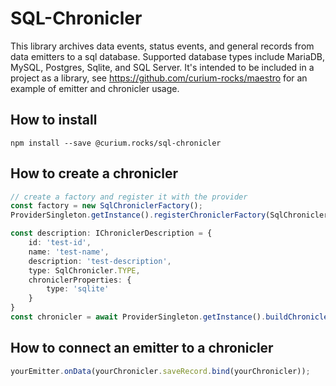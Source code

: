 # SQL-Chronicler

This library archives data events, status events, and general records from data emitters to a sql database. 
Supported database types include MariaDB, MySQL, Postgres, Sqlite, and SQL Server. It's intended to be included in a project as a library, see https://github.com/curium-rocks/maestro for an example of emitter and chronicler usage.

## How to install

`npm install --save @curium.rocks/sql-chronicler`

## How to create a chronicler

``` typescript
// create a factory and register it with the provider
const factory = new SqlChroniclerFactory();
ProviderSingleton.getInstance().registerChroniclerFactory(SqlChronicler.TYPE, factory);

const description: IChroniclerDescription = {
    id: 'test-id',
    name: 'test-name',
    description: 'test-description',
    type: SqlChronicler.TYPE,
    chroniclerProperties: {
        type: 'sqlite'
    }
}
const chronicler = await ProviderSingleton.getInstance().buildChronicler(description);
```

## How to connect an emitter to a chronicler

``` typescript
yourEmitter.onData(yourChronicler.saveRecord.bind(yourChronicler));
```